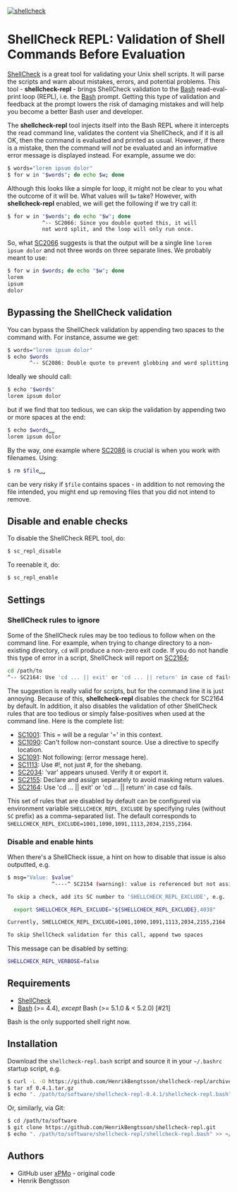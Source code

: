 [![shellcheck](https://github.com/HenrikBengtsson/shellcheck-repl/actions/workflows/shellcheck.yml/badge.svg)](https://github.com/HenrikBengtsson/shellcheck-repl/actions/workflows/shellcheck.yml)

# ShellCheck REPL: Validation of Shell Commands Before Evaluation

[ShellCheck] is a great tool for validating your Unix shell scripts.
It will parse the scripts and warn about mistakes, errors, and
potential problems.  This tool - **shellcheck-repl** - brings
ShellCheck validation to the [Bash] read-eval-print loop (REPL),
i.e. the [Bash] prompt.  Getting this type of validation and feedback
at the prompt lowers the risk of damaging mistakes and will help you
become a better Bash user and developer.

The **shellcheck-repl** tool injects itself into the Bash REPL where
it intercepts the read command line, validates the content via
ShellCheck, and if it is all OK, then the command is evaluated and
printed as usual.  However, if there is a mistake, then the command
will _not_ be evaluated and an informative error message is displayed
instead.  For example, assume we do:

```sh
$ words="lorem ipsum dolor"
$ for w in "$words"; do echo $w; done
```

Although this looks like a simple for loop, it might not be clear to
you what the outcome of it will be.  What values will `$w` take?
However, with **shellcheck-repl** enabled, we will get the following
if we try call it:

```sh
$ for w in "$words"; do echo "$w"; done
           ^-- SC2066: Since you double quoted this, it will
           not word split, and the loop will only run once.
```

So, what [SC2066] suggests is that the output will be a single line
`lorem ipsum dolor` and not three words on three separate lines.  We
probably meant to use:

```sh
$ for w in $words; do echo "$w"; done
lorem
ipsum
dolor
```


## Bypassing the ShellCheck validation

You can bypass the ShellCheck validation by appending two spaces to
the command with.  For instance, assume we get:

```sh
$ words="lorem ipsum dolor"
$ echo $words
       ^-- SC2086: Double quote to prevent globbing and word splitting.
```

Ideally we should call:

```sh
$ echo "$words"
lorem ipsum dolor
```

but if we find that too tedious, we can skip the validation by
appending two or more spaces at the end:

```sh
$ echo $words␣␣
lorem ipsum dolor
```

By the way, one example where [SC2086] is crucial is when you work
with filenames.  Using:

```sh
$ rm $file␣␣
```

can be very risky if `$file` contains spaces - in addition to not
removing the file intended, you might end up removing files that you
did not intend to remove.


## Disable and enable checks

To disable the ShellCheck REPL tool, do:

```sh
$ sc_repl_disable
```

To reenable it, do:

```sh
$ sc_repl_enable
```


## Settings

### ShellCheck rules to ignore

Some of the ShellCheck rules may be too tedious to follow when on the
command line.  For example, when trying to change directory to a
non-existing directory, `cd` will produce a non-zero exit code.  If
you do not handle this type of error in a script, ShellCheck will
report on [SC2164];

```sh
cd /path/to
^-- SC2164: Use 'cd ... || exit' or 'cd ... || return' in case cd fails.
```

The suggestion is really valid for scripts, but for the command line
it is just annoying.  Because of this, **shellcheck-repl** disables
the check for SC2164 by default.  In addition, it also disables the
validation of other ShellCheck rules that are too tedious or simply
false-positives when used at the command line. Here is the complete
list:

* [SC1001]: This \= will be a regular '=' in this context.
* [SC1090]: Can't follow non-constant source. Use a directive to
  specify location.
* [SC1091]: Not following: (error message here).
* [SC1113]: Use #!, not just #, for the shebang.
* [SC2034]: 'var' appears unused. Verify it or export it.
* [SC2155]: Declare and assign separately to avoid masking return
  values.
* [SC2164]: Use 'cd ... || exit' or 'cd ... || return' in case cd
  fails.

This set of rules that are disabled by default can be configured via
environment variable `SHELLCHECK_REPL_EXCLUDE` by specifying rules
(without `SC` prefix) as a comma-separated list.  The default
corresponds to
`SHELLCHECK_REPL_EXCLUDE=1001,1090,1091,1113,2034,2155,2164`.


### Disable and enable hints

When there's a ShellCheck issue, a hint on how to disable that issue
is also outputted, e.g.

```sh
$ msg="Value: $value"
              ^----^ SC2154 (warning): value is referenced but not assigned.

To skip a check, add its SC number to 'SHELLCHECK_REPL_EXCLUDE', e.g.

  export SHELLCHECK_REPL_EXCLUDE="${SHELLCHECK_REPL_EXCLUDE},4038"

Currently, SHELLCHECK_REPL_EXCLUDE=1001,1090,1091,1113,2034,2155,2164

To skip ShellCheck validation for this call, append two spaces
```

This message can be disabled by setting:

```sh
SHELLCHECK_REPL_VERBOSE=false
```



## Requirements

* [ShellCheck]
* [Bash] (>= 4.4), _except_ Bash (>= 5.1.0 & < 5.2.0) [#21]

Bash is the only supported shell right now.


## Installation

Download the `shellcheck-repl.bash` script and source it in your
`~/.bashrc` startup script, e.g.

```sh
$ curl -L -O https://github.com/HenrikBengtsson/shellcheck-repl/archive/refs/tags/0.4.1.tar.gz
$ tar xf 0.4.1.tar.gz
$ echo ". /path/to/software/shellcheck-repl-0.4.1/shellcheck-repl.bash" >> ~/.bashrc
```

Or, similarly, via Git:

```sh
$ cd /path/to/software
$ git clone https://github.com/HenrikBengtsson/shellcheck-repl.git
$ echo ". /path/to/software/shellcheck-repl/shellcheck-repl.bash" >> ~/.bashrc
```


## Authors

* GitHub user [xPMo](https://github.com/xPMo) - original code
* Henrik Bengtsson


[ShellCheck]: https://github.com/koalaman/shellcheck
[Bash]: https://www.gnu.org/software/bash/
[SC2066]: https://github.com/koalaman/shellcheck/wiki/SC2066
[SC2086]: https://github.com/koalaman/shellcheck/wiki/SC2086
[SC1001]: https://github.com/koalaman/shellcheck/wiki/SC1001
[SC1090]: https://github.com/koalaman/shellcheck/wiki/SC1090
[SC1091]: https://github.com/koalaman/shellcheck/wiki/SC1091
[SC1113]: https://github.com/koalaman/shellcheck/wiki/SC1113
[SC2034]: https://github.com/koalaman/shellcheck/wiki/SC2034
[SC2155]: https://github.com/koalaman/shellcheck/wiki/SC2155
[SC2164]: https://github.com/koalaman/shellcheck/wiki/SC2164
